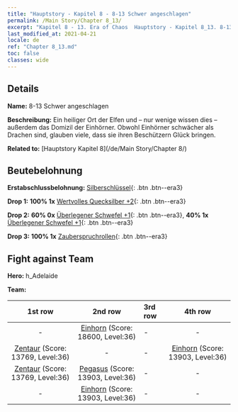 ```yaml
---
title: "Hauptstory - Kapitel 8 - 8-13 Schwer angeschlagen"
permalink: /Main Story/Chapter 8_13/
excerpt: "Kapitel 8 - 13. Era of Chaos  Hauptstory - Kapitel 8_13. 8-13 Schwer angeschlagen"
last_modified_at: 2021-04-21
locale: de
ref: "Chapter 8_13.md"
toc: false
classes: wide
---
```


## Details

 **Name:** 8-13 Schwer angeschlagen

 **Beschreibung:** Ein heiliger Ort der Elfen und – nur wenige wissen dies – außerdem das Domizil der Einhörner. Obwohl Einhörner schwächer als Drachen sind, glauben viele, dass sie ihren Beschützern Glück bringen.

 **Related to:** [Hauptstory Kapitel 8](/de/Main Story/Chapter 8/)

## Beutebelohnung

 **Erstabschlussbelohnung:** [Silberschlüssel](/de/Items/con_693/){: .btn .btn--era3}

 **Drop 1:** **100% 1x** [Wertvolles Quecksilber +2](/de/Items/mat_28/){: .btn .btn--era3}

 **Drop 2:** **60% 0x** [Überlegener Schwefel +1](/de/Items/mat_22/){: .btn .btn--era3}, **40% 1x** [Überlegener Schwefel +1](/de/Items/mat_22/){: .btn .btn--era3}

 **Drop 3:** **100% 1x** [Zauberspruchrollen](/de/Items/con_694/){: .btn .btn--era3}


## Fight against Team
 **Hero:** h_Adelaide

 **Team:**


  | 1st row | 2nd row | 3rd row | 4th row |
  |:----:|:----:|:----|:----:|
  | - | [Einhorn](/de/units/Unicorn/) (Score: 18600, Level:36)  | - | - |
  | [Zentaur](/de/units/Centaur/) (Score: 13769, Level:36)  | - | - | [Einhorn](/de/units/Unicorn/) (Score: 13903, Level:36)  |
  | [Zentaur](/de/units/Centaur/) (Score: 13769, Level:36)  | [Pegasus](/de/units/Pegasus/) (Score: 13903, Level:36)  | - | - |
  | - | [Einhorn](/de/units/Unicorn/) (Score: 13903, Level:36)  | - | - |


